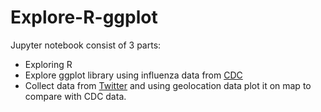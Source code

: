 # Explore-R-ggplot
Jupyter notebook consist of 3 parts:
- Exploring R 
- Explore ggplot library using influenza data from [CDC](https://www.cdc.gov/flu/weekly/)
- Collect data from [Twitter](https://twitter.com/search?q=flu) and using geolocation data plot it on map to compare with CDC data.


